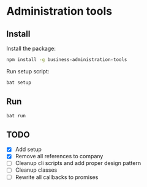 # Administration tools

## Install
Install the package:
```bash
npm install -g business-administration-tools
```

Run setup script:
```bash
bat setup
```

## Run
```bash
bat run
```

## TODO
* [x] Add setup 
* [x] Remove all references to company
* [ ] Cleanup cli scripts and add proper design pattern
* [ ] Cleanup classes
* [ ] Rewrite all callbacks to promises